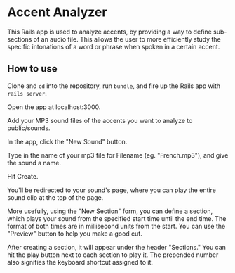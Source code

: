 # Accent Analyzer

This Rails app is used to analyze accents, by providing a way to define sub-sections of an audio file. This allows the user to more efficiently study the specific intonations of a word or phrase when spoken in a certain accent.

## How to use

Clone and `cd` into the repository, run `bundle`, and fire up the Rails app with `rails server`.

Open the app at localhost:3000.

Add your MP3 sound files of the accents you want to analyze to public/sounds.

In the app, click the "New Sound" button.

Type in the name of your mp3 file for Filename (eg. "French.mp3"), and give the sound a name.

Hit Create.

You'll be redirected to your sound's page, where you can play the entire sound clip at the top of the page.

More usefully, using the "New Section" form, you can define a section, which plays your sound from the specified start time until the end time. The format of both times are in millisecond units from the start. You can use the "Preview" button to help you make a good cut.

After creating a section, it will appear under the header "Sections." You can hit the play button next to each section to play it. The prepended number also signifies the keyboard shortcut assigned to it.
